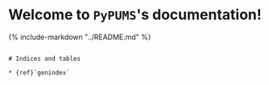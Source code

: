 # Welcome to `PyPUMS`'s documentation!

{% include-markdown "../README.md" %}
```{include} ../README.md
```


```
# Indices and tables

* {ref}`genindex`
